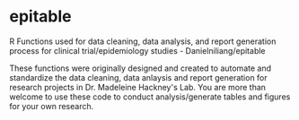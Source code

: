 # epitable
R Functions used for data cleaning, data analysis, and report generation process for clinical trial/epidemiology studies - Danielniliang/epitable

These functions were originally designed and created to automate and standardize the data cleaning, data anlaysis and report generation for research projects in Dr. Madeleine Hackney's Lab. You are more than welcome to use these code to conduct analysis/generate tables and figures for your own research.
